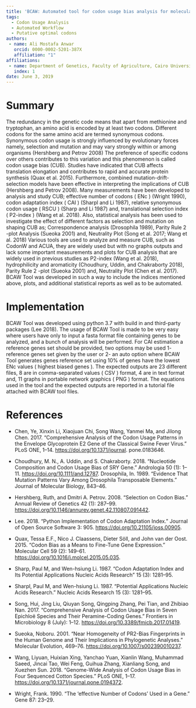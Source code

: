 ```yaml
---
title: 'BCAW: Automated tool for codon usage bias analysis for molecular evolution'
tags:
  - Codon Usage Analysis
  - Automated Workflow
  - Putative optimal codons
authors:
 - name: Ali Mostafa Anwar
   orcid: 0000-0002-5201-387X
   affiliation: "1"
affiliations:
 - name: Department of Genetics, Faculty of Agriculture, Cairo University, 12613, Cairo, Egypt
   index: 1
date: June 3, 2019
---
```

# Summary

The redundancy in the genetic code means that apart from methionine and tryptophan, an amino acid is encoded by at least two codons. Different codons for the same amino acid are termed synonymous codons. Synonymous codon usage is strongly influenced by evolutionary forces namely, selection and mutation and may vary strongly within or among organisms (Hershberg and Petrov 2008) The preference of specific codons over others contributes to this variation and this phenomenon is called codon usage bias (CUB). Studies have indicated that CUB affects translation elongation and contributes to rapid and accurate protein synthesis (Quax et al. 2015). Furthermore, combined mutation-drift-selection models have been effective in interpreting the implications of CUB (Hershberg and Petrov 2008). 
Many measurements have been developed to analysis and study CUB; effective number of codons ( ENc ) (Wright 1990), codon adaptation index ( CAI )  (Sharpl and Li 1987), relative synonymous codon usage ( RSCU ) (Sharp and Li 1987) and, translational selection index ( P2-index ) (Wang et al. 2018). Also, statistical analysis has been used to investigate the effect of different factors as selection and mutation on shaping CUB as; Correspondence analysis (Drosophila 1989), Parity Rule 2 -plot Analysis (Sueoka 2001) and, Neutrality Plot (Song et al. 2017; Wang et al. 2018)
Various tools are used to analyze and measure CUB, such as CodonW and ACUA, they are widely used but with no graphs outputs and lack some important measurements and plots for CUB analysis that are widely used in previous studies as P2-index (Wang et al. 2018), hydrophilicity and aromaticity (Choudhury, Uddin, and Chakraborty 2018), Parity Rule 2 -plot (Sueoka 2001) and, Neutrality Plot (Chen et al. 2017).
 BCAW Tool was developed in such a way to include the indices mentioned above, plots, and additional statistical reports as well as to be automated.
 
# Implementation

BCAW Tool was developed using python 3.7 with build in and third-party packages (Lee 2018).
The usage of BCAW Tool is made to be very easy where users have only to input a fasta format file containing genes to be analyzed, and a bunch of analysis will be performed. For CAI estimation a reference genes set should be provided, two options may be used 1- reference genes set given by the user or 2- an auto option where BCAW Tool generates genes reference set using 10% of genes have the lowest ENc values ( highest biased genes ).
The expected outputs are 23 different files, 8 are in comma-separated values ( CSV ) format, 4 are in text format and, 11 graphs in portable network graphics ( PNG ) format. The equations used in the tool and the expected outputs are reported in a tutorial file attached with BCAW tool files.

# References

* Chen, Ye, Xinxin Li, Xiaojuan Chi, Song Wang, Yanmei Ma, and Jilong Chen. 2017. “Comprehensive Analysis of the Codon Usage Patterns in the Envelope Glycoprotein E2 Gene of the Classical Swine Fever Virus.” PLoS ONE, 1–14. https://doi.org/10.1371/journal. pone.0183646.

* Choudhury, M. N., A. Uddin, and S. Chakraborty. 2018. “Nucleotide Composition and Codon Usage Bias of SRY Gene.” Andrologia 50 (1): 1–11. https://doi.org/10.1111/and.12787.
Drosophila, In. 1989. “Evidence That Mutation Patterns Vary Among Drosophila Transposable Elements.” Journal of Molecular Biology, 843–46.

* Hershberg, Ruth, and Dmitri A. Petrov. 2008. “Selection on Codon Bias.” Annual Review of Genetics 42 (1): 287–99. https://doi.org/10.1146/annurev.genet.42.110807.091442.

* Lee. 2018. “Python Implementation of Codon Adaptation Index.” Journal of Open Source Software 3: 905. https://doi.org/10.21105/joss.00905.

* Quax, Tessa E.F., Nico J. Claassens, Dieter Söll, and John van der Oost. 2015. “Codon Bias as a Means to Fine-Tune Gene Expression.” Molecular Cell 59 (2): 149–61. https://doi.org/10.1016/j.molcel.2015.05.035.

* Sharp, Paul M, and Wen-hsiung Li. 1987. “Codon Adaptation Index and Its Potential Applications Nucleic Acids Research” 15 (3): 1281–95.

* Sharpl, Paul M, and Wen-hsiung Li. 1987. “Potential Applications Nucleic Acids Research.” Nucleic Acids Research 15 (3): 1281–95.

* Song, Hui, Jing Liu, Qiuyan Song, Qingping Zhang, Pei Tian, and Zhibiao Nan. 2017. “Comprehensive Analysis of Codon Usage Bias in Seven Epichloë Species and Their Peramine-Coding Genes.” Frontiers in Microbiology 8 (July): 1–12. https://doi.org/10.3389/fmicb.2017.01419.

* Sueoka, Noboru. 2001. “Near Homogeneity of PR2-Bias Fingerprints in the Human Genome and Their Implications in Phylogenetic Analyses.” Molecular Evolution, 469–76. https://doi.org/10.1007/s002390010237.

* Wang, Liyuan, Huixian Xing, Yanchao Yuan, Xianlin Wang, Muhammad Saeed, Jincai Tao, Wei Feng, Guihua Zhang, Xianliang Song, and Xuezhen Sun. 2018. “Genome-Wide Analysis of Codon Usage Bias in Four Sequenced Cotton Species.” PLoS ONE, 1–17. https://doi.org/10.1371/journal.pone.0194372.

* Wright, Frank. 1990. “The ‘effective Number of Codons’ Used in a Gene.” Gene 87: 23–29.
